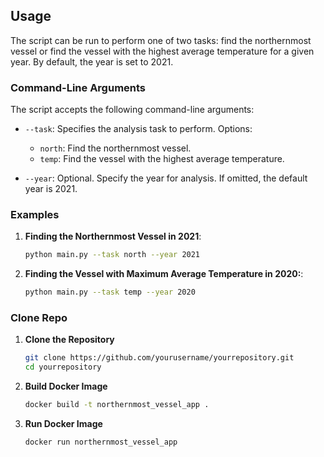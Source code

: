 
## Usage

The script can be run to perform one of two tasks: find the northernmost vessel or find the vessel with the highest average temperature for a given year. By default, the year is set to 2021.

### Command-Line Arguments

The script accepts the following command-line arguments:

- `--task`: Specifies the analysis task to perform. Options:
  - `north`: Find the northernmost vessel.
  - `temp`: Find the vessel with the highest average temperature.
  
- `--year`: Optional. Specify the year for analysis. If omitted, the default year is 2021.

### Examples

1. **Finding the Northernmost Vessel in 2021**:
   ```bash
   python main.py --task north --year 2021

2. **Finding the Vessel with Maximum Average Temperature in 2020:**:
   ```bash
   python main.py --task temp --year 2020

### Clone Repo
1. **Clone the Repository**
   ```bash
   git clone https://github.com/yourusername/yourrepository.git
   cd yourrepository
2. **Build Docker Image**
   ```bash
   docker build -t northernmost_vessel_app .
3. **Run Docker Image**
    ```bash
   docker run northernmost_vessel_app

